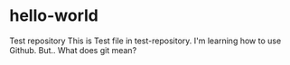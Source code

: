 # hello-world
Test repository
This is Test file in test-repository. I'm learning how to use Github. 
But.. What does git mean?
